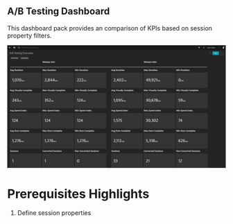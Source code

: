 ## A/B Testing Dashboard
This dashboard pack provides an comparison of KPIs based on session property filters.

![User Journey Dashboard](AB.png)

# Prerequisites Highlights

1. Define session properties
